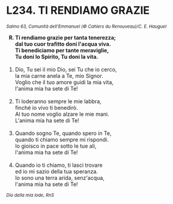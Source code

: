 # L234. TI RENDIAMO GRAZIE

<sub><i>Salmo 63, Comunità dell'Emmanuel (© Cahiers du Renouveau)/C. E. Hauguel</i></sub>
<ol>
	<b><li type="A" value="18">Ti rendiamo grazie per tanta tenerezza;<br>
		dal tuo cuor trafitto doni l'acqua viva.<br>
        Ti benediciamo per tante meraviglie,<br>
        Tu doni lo Spirito, Tu doni la vita.</li></b><br>
	<li value="1">Dio, Tu sei il mio Dio, sei Tu che io cerco,<br>
		la mia carne anela a Te, mio Signor.<br>
		Voglio che il tuo amore guidi la mia vita,<br>
		l'anima mia ha sete di Te!</li><br>
	<li>Ti loderanno sempre le mie labbra,<br>
		finché io vivo ti benedirò.<br>
		Al tuo nome voglio alzare le mie mani.<br>
		L'anima mia ha sete di Te!</li><br>
	<li>Quando sogno Te, quando spero in Te,<br>
		quando ti chiamo sempre mi rispondi.<br>
		Io gioisco in pace sotto le tue ali,<br>
		l'anima mia ha sete di Te!</li><br>
	<li>Quando io ti chiamo, ti lasci trovare<br>
		ed io mi sazio della tua speranza.<br>
		Io sono una terra arida, senz'acqua,<br>
		l'anima mia ha sete di Te!</li>
</ol>
<sub><i>Dio della mia lode, RnS</i></sub>

